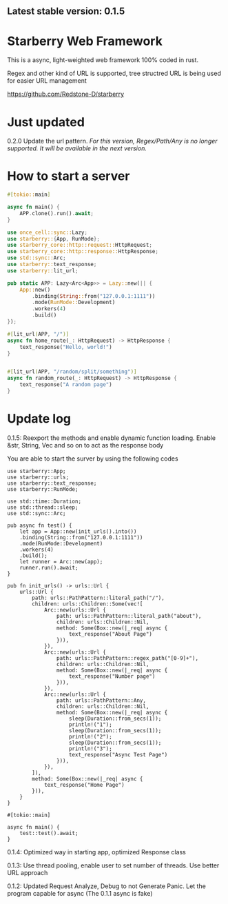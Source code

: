 ## Latest stable version: 0.1.5 

# Starberry Web Framework 

This is a async, light-weighted web framework 100% coded in rust. 

Regex and other kind of URL is supported, tree structred URL is being used for easier URL management 

https://github.com/Redstone-D/starberry 

# Just updated 

0.2.0 Update the url pattern. *For this version, Regex/Path/Any is no longer supported. It will be available in the next version.* 

# How to start a server 

```rust 
#[tokio::main]  

async fn main() { 
    APP.clone().run().await; 
} 

use once_cell::sync::Lazy;
use starberry::{App, RunMode};
use starberry_core::http::request::HttpRequest;
use starberry_core::http::response::HttpResponse; 
use std::sync::Arc; 
use starberry::text_response;  
use starberry::lit_url; 

pub static APP: Lazy<Arc<App>> = Lazy::new(|| {
    App::new()
        .binding(String::from("127.0.0.1:1111"))
        .mode(RunMode::Development)
        .workers(4)
        .build() 
}); 

#[lit_url(APP, "/")]
async fn home_route(_: HttpRequest) -> HttpResponse {
    text_response("Hello, world!") 
} 


#[lit_url(APP, "/random/split/something")]
async fn random_route(_: HttpRequest) -> HttpResponse {
    text_response("A random page") 
} 

```

# Update log 

0.1.5: Reexport the methods and enable dynamic function loading. Enable &str, String, Vec<u8> and so on to act as the response body 

You are able to start the surver by using the following codes 


```use starberry::app::app::App;
use starberry::App;
use starberry::urls; 
use starberry::text_response; 
use starberry::RunMode;

use std::time::Duration; 
use std::thread::sleep; 
use std::sync::Arc; 

pub async fn test() {
    let app = App::new(init_urls().into()) 
    .binding(String::from("127.0.0.1:1111")) 
    .mode(RunMode::Development) 
    .workers(4) 
    .build(); 
    let runner = Arc::new(app); 
    runner.run().await; 
}

pub fn init_urls() -> urls::Url {
    urls::Url {
        path: urls::PathPattern::literal_path("/"),
        children: urls::Children::Some(vec![
            Arc::new(urls::Url {
                path: urls::PathPattern::literal_path("about"),
                children: urls::Children::Nil,
                method: Some(Box::new(|_req| async {
                    text_response("About Page")
                })),
            }),
            Arc::new(urls::Url {
                path: urls::PathPattern::regex_path("[0-9]+"), 
                children: urls::Children::Nil,
                method: Some(Box::new(|_req| async {
                    text_response("Number page")
                })),
            }),
            Arc::new(urls::Url {
                path: urls::PathPattern::Any,
                children: urls::Children::Nil,
                method: Some(Box::new(|_req| async {
                    sleep(Duration::from_secs(1));
                    println!("1");
                    sleep(Duration::from_secs(1));
                    println!("2");
                    sleep(Duration::from_secs(1));
                    println!("3");
                    text_response("Async Test Page")
                })),
            }),
        ]),
        method: Some(Box::new(|_req| async {
            text_response("Home Page") 
        })), 
    }  
} 

#[tokio::main]  

async fn main() {
    test::test().await; 
}  

``` 

0.1.4: Optimized way in starting app, optimized Response class 

0.1.3: Use thread pooling, enable user to set number of threads. Use better URL approach 

0.1.2: Updated Request Analyze, Debug to not Generate Panic. Let the program capable for async (The 0.1.1 async is fake) 
